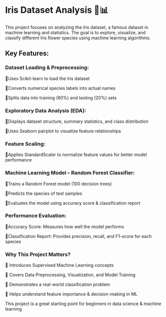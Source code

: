 # Iris Dataset Analysis 🌿📊
This project focuses on analyzing the Iris dataset, a famous dataset in machine learning and statistics. The goal is to explore, visualize, and classify different Iris flower species using machine learning algorithms.

## Key Features:
### Dataset Loading & Preprocessing:

🔹Uses Scikit-learn to load the Iris dataset

🔹Converts numerical species labels into actual names

🔹Splits data into training (80%) and testing (20%) sets

### Exploratory Data Analysis (EDA):

🔹Displays dataset structure, summary statistics, and class distribution

🔹Uses Seaborn pairplot to visualize feature relationships

### Feature Scaling:

🔹Applies StandardScaler to normalize feature values for better model performance

### Machine Learning Model – Random Forest Classifier:

🔹Trains a Random Forest model (100 decision trees)

🔹Predicts the species of test samples

🔹Evaluates the model using accuracy score & classification report

### Performance Evaluation:

🔹Accuracy Score: Measures how well the model performs

🔹Classification Report: Provides precision, recall, and F1-score for each species


### Why This Project Matters?

🌟 Introduces Supervised Machine Learning concepts

🌟 Covers Data Preprocessing, Visualization, and Model Training

🌟 Demonstrates a real-world classification problem

🌟 Helps understand feature importance & decision-making in ML


This project is a great starting point for beginners in data science & machine learning
